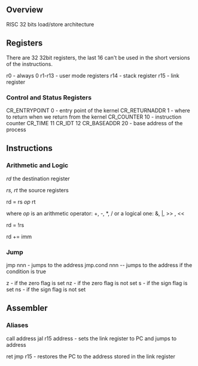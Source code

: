 ## Overview

RISC 32 bits load/store architecture

## Registers

There are 32 32bit registers, the last 16 can't be used in the short versions of the instructions.

r0 - always 0
r1-r13 - user mode registers
r14 - stack register
r15 - link register


### Control and Status Registers

CR_ENTRYPOINT 0 - entry point of the kernel
CR_RETURNADDR 1 - where to return when we return from the kernel
CR_COUNTER   10 - instruction counter
CR_TIME      11
CR_IDT       12
CR_BASEADDR  20 - base address of the process


## Instructions

### Arithmetic and Logic

*rd* the destination register

*rs, rt* the source registers

rd = rs *op* rt

where *op* is an arithmetic operator: +, -, *, / or a logical one: &, |, >> , <<

rd = !rs

rd += imm


### Jump

jmp nnn - jumps to the address
jmp.cond nnn -- jumps to the address if the condition is true

z - if the zero flag is set
nz - if the zero flag is not set
s - if the sign flag is set
ns - if the sign flag is not set


## Assembler
### Aliases

call address
  jal r15 address - sets the link register to PC and jumps to address


ret
  jmp r15 - restores the PC to the address stored in the link register


